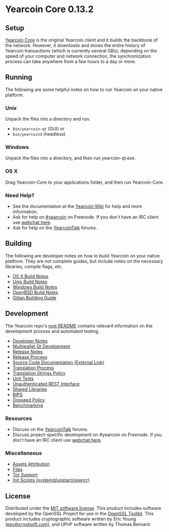 Yearcoin Core 0.13.2
=====================

Setup
---------------------
[Yearcoin Core](http://yearcoin.org/en/download) is the original Yearcoin client and it builds the backbone of the network. However, it downloads and stores the entire history of Yearcoin transactions (which is currently several GBs); depending on the speed of your computer and network connection, the synchronization process can take anywhere from a few hours to a day or more.

Running
---------------------
The following are some helpful notes on how to run Yearcoin on your native platform.

### Unix

Unpack the files into a directory and run:

- `bin/yearcoin-qt` (GUI) or
- `bin/yearcoind` (headless)

### Windows

Unpack the files into a directory, and then run yearcoin-qt.exe.

### OS X

Drag Yearcoin-Core to your applications folder, and then run Yearcoin-Core.

### Need Help?

* See the documentation at the [Yearcoin Wiki](https://yearcoin.info/)
for help and more information.
* Ask for help on [#yearcoin](http://webchat.freenode.net?channels=yearcoin) on Freenode. If you don't have an IRC client use [webchat here](http://webchat.freenode.net?channels=yearcoin).
* Ask for help on the [YearcoinTalk](https://yearcointalk.io/) forums.

Building
---------------------
The following are developer notes on how to build Yearcoin on your native platform. They are not complete guides, but include notes on the necessary libraries, compile flags, etc.

- [OS X Build Notes](build-osx.md)
- [Unix Build Notes](build-unix.md)
- [Windows Build Notes](build-windows.md)
- [OpenBSD Build Notes](build-openbsd.md)
- [Gitian Building Guide](gitian-building.md)

Development
---------------------
The Yearcoin repo's [root README](/README.md) contains relevant information on the development process and automated testing.

- [Developer Notes](developer-notes.md)
- [Multiwallet Qt Development](multiwallet-qt.md)
- [Release Notes](release-notes.md)
- [Release Process](release-process.md)
- [Source Code Documentation (External Link)](https://dev.visucore.com/bitcoin/doxygen/)
- [Translation Process](translation_process.md)
- [Translation Strings Policy](translation_strings_policy.md)
- [Unit Tests](unit-tests.md)
- [Unauthenticated REST Interface](REST-interface.md)
- [Shared Libraries](shared-libraries.md)
- [BIPS](bips.md)
- [Dnsseed Policy](dnsseed-policy.md)
- [Benchmarking](benchmarking.md)

### Resources
* Discuss on the [YearcoinTalk](https://yearcointalk.io/) forums.
* Discuss project-specific development on #yearcoin on Freenode. If you don't have an IRC client use [webchat here](http://webchat.freenode.net/?channels=yearcoin).

### Miscellaneous
- [Assets Attribution](assets-attribution.md)
- [Files](files.md)
- [Tor Support](tor.md)
- [Init Scripts (systemd/upstart/openrc)](init.md)

License
---------------------
Distributed under the [MIT software license](http://www.opensource.org/licenses/mit-license.php).
This product includes software developed by the OpenSSL Project for use in the [OpenSSL Toolkit](https://www.openssl.org/). This product includes
cryptographic software written by Eric Young ([eay@cryptsoft.com](mailto:eay@cryptsoft.com)), and UPnP software written by Thomas Bernard.
